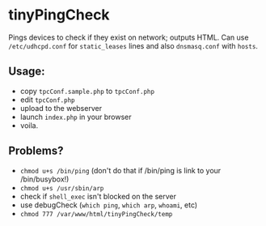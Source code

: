 # tinyPingCheck
Pings devices to check if they exist on network; outputs HTML. Can use `/etc/udhcpd.conf` for `static_leases` lines and also `dnsmasq.conf` with `hosts`.

## Usage:
* copy `tpcConf.sample.php` to `tpcConf.php`
* edit `tpcConf.php`
* upload to the webserver
* launch `index.php` in your browser
* voila.

## Problems?
* `chmod u+s /bin/ping` (don't do that if /bin/ping is link to your /bin/busybox!)
* `chmod u+s /usr/sbin/arp`
* check if `shell_exec` isn't blocked on the server
* use debugCheck (`which ping`, `which arp`, `whoami`, etc)
* `chmod 777 /var/www/html/tinyPingCheck/temp`
